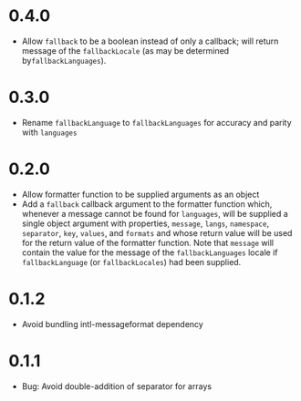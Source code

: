 # 0.4.0
- Allow `fallback` to be a boolean instead of only a callback; will return message of the `fallbackLocale` (as may be determined by`fallbackLanguages`).

# 0.3.0
- Rename `fallbackLanguage` to `fallbackLanguages` for accuracy and parity with `languages`

# 0.2.0
- Allow formatter function to be supplied arguments as an object
- Add a `fallback` callback argument to the formatter function which, whenever a message cannot be found for `languages`, will be supplied a single object argument with properties, `message`, `langs`, `namespace`, `separator`, `key`, `values`, and `formats` and whose return value will be used for the return value of the formatter function. Note that `message` will contain the value for the message of the `fallbackLanguages` locale if `fallbackLanguage` (or `fallbackLocales`) had been supplied.

# 0.1.2
- Avoid bundling intl-messageformat dependency

# 0.1.1
- Bug: Avoid double-addition of separator for arrays

